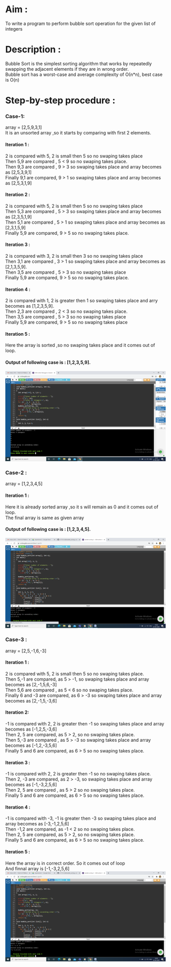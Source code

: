 # Aim : 
To write a program to perform bubble sort operation for the given list of integers
# Description :
Bubble Sort is the simplest sorting algorithm that works by repeatedly swapping the adjacent elements if they are in wrong order.                                                                                   
Bubble sort has a worst-case and average complexity of О(n*n), best case is O(n)                           
# Step-by-step procedure : 
### Case-1: 
array = [2,5,9,3,1]                                                                                     
It is an unsorted array ,so it starts by comparing with first 2 elements.                               
#### Iteration 1 :                                                                                    
2 is compared with 5, 2 is small then 5 so no swaping takes place                                       
Then 5,9 are compared , 5 < 9 so no swaping takes place.                                               
Then 9,3 are compared , 9 > 3 so swaping takes place and array becomes as [2,5,3,9,1]                   
Finally 9,1 are compared, 9 > 1 so swaping takes place and array becomes as [2,5,3,1,9]                 
#### Iteration 2 :
2 is compared with 5, 2 is small then 5 so no swaping takes place                                       
Then 5,3 are compared , 5 > 3 so swaping takes place and array becomes as [2,3,5,1,9]                   
Then 5,1 are compared , 5 > 1 so swaping takes place and array becomes as [2,3,1,5,9]                   
Finally 5,9 are compared, 9 > 5 so no swaping takes place.                                             
#### Iteration 3 :
2 is compared with 3, 2 is small then 3 so no swaping takes place                                       
Then 3,1 are compared , 3 > 1 so swaping takes place and array becomes as [2,1,3,5,9].                 
Then 3,5 are compared , 5 > 3 so no swaping takes place                                                 
Finally 5,9 are compared, 9 > 5 so no swaping takes place.                                             
#### Iteration 4 :
2 is compared with 1, 2 is greater then 1 so swaping takes place and arry becomes as [1,2,3,5,9].       
Then 2,3 are compared , 2 < 3 so no swaping takes place.                                               
Then 3,5 are compared , 5 > 3 so no swaping takes place                                                 
Finally 5,9 are compared, 9 > 5 so no swaping takes place
#### Iteration 5 :
Here the array is sorted ,so no swaping takes place and it comes out of loop.                           
#### Output of following case is : [1,2,3,5,9].
![Output for positive integers](bubble_sorting.png)
### Case-2 : 
array = [1,2,3,4,5]                                                                                     
#### Iteration 1 :
Here it is already sorted array ,so it s will remain as 0 and it comes out of loop.                    
The final array is same as given array                                                                 
#### Output of following case is : [1,2,3,4,5].
![sorted array](bubble_sort_sortedarray.png)
### Case-3 : 
array = [2,5,-1,6,-3]                                                                                   
#### Iteration 1 :
2 is compared with 5, 2 is small then 5 so no swaping takes place.                                     
Then 5,-1 are compared, as 5 > -1, so swaping takes place and array becomes as [2,-1,5,6,-3]           
Then 5,6 are compared , as 5 < 6 so no swaping takes place.                                             
Finally 6 and -3 are compared, as 6 > -3 so swaping takes place and array becomes as [2,-1,5,-3,6]
#### Iteration 2:
-1 is compared with 2, 2 is greater then -1 so swaping takes place and array becomes as [-1,2,5,-3,6]   
Then 2, 5 are compared, as 5 > 2, so no swaping takes place.                                           
Then 5,-3 are compared , as 5 > -3 so swaping takes place and array becomes as [-1,2,-3,5,6]           
Finally 5 and 6 are compared, as 6 > 5 so no swaping takes place.
#### Iteration 3 :
-1 is compared with 2, 2 is greater then -1 so no swaping takes place.                                 
Then 2, -3 are compared, as 2 > -3, so swaping takes place and array becomes as [-1,-3,2,5,6]           
Then 2, 5 are compared , as 5 > 2 so no swaping takes place.                                           
Finally 5 and 6 are compared, as 6 > 5 so no swaping takes place.
#### Iteration 4 :
-1 is compared with -3, -1 is greater then -3 so swaping takes place and array becomes as [-3,-1,2,5,6]   
Then -1,2 are compared, as -1 < 2 so no swaping takes place.                                                                                                                     
Then 2, 5 are compared, as 5 > 2, so no swaping takes place.                                                                                                                     
Finally 5 and 6 are compared, as 6 > 5 so no swaping takes place.
#### Iteration 5 :
Here the array is in correct order. So it comes out of loop                                             
And finnal array is [-1,-3,2,5,6]
![Negetive elements](bubble_sort_negetive_elements.png)
